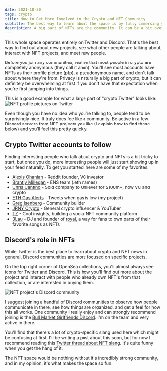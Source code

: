 ```yaml
---
date: 2021-10-30
tags: crypto
title: How to Get More Involved in the Crypto and NFT Community
subtitle: The best way to learn about the space is by fully immersing yourself.
description: A big part of NFTs are the community. It can be a bit overwhelming at first, but there's a lot to be learned if you know where to look.
---
```


This whole space operates entirely on Twitter and Discord. That's the best way to find out about new projects, see what other people are talking about, interact with NFT projects, and meet new people.

Before you join any communities, realize that most people in crypto are completely anonymous (they call it anon). You'll see most accounts have NFTs as their profile picture (pfp), a pseudonymous name, and don't talk about where they're from. Privacy is naturally a big part of crypto, but it can definitely be overwhelming at first if you don't have that expectation when you're first jumping into things.

This is a good example for what a large part of "crypto Twitter" looks like:
![NFT profile pictures on Twitter](https://i.ibb.co/3crW1f9/anon-twitter.jpg)

Even though you have no idea who you’re talking to, people tend to be surprisingly nice. It truly does fee like a community. Be active in a few Discord servers from NFT projects you like (I explain how to find these below) and you’ll feel this pretty quickly.

## Crypto Twitter accounts to follow
Finding interesting people who talk about crypto and NFTs is a bit tricky to start, but once you do, more interesting people will just start showing up in your feed naturally. To get you started, here are some of my favorites:

- [Alexis Ohanian](https://twitter.com/alexisohanian) - Reddit founder, VC investor
- [Brantly Millegan](https://twitter.com/brantlymillegan) - ENS team (.eth names)
- [Chris Cantino](https://twitter.com/chriscantino) - Sold company to Unilever for $100m+, now VC and crypto
- [ETH Gas Alerts](https://twitter.com/ETHGasAlerts) - Tweets when gas is low (my project)
- [Greg Isenberg](https://twitter.com/gregisenberg) - Community builder
- [JRNY Crypto](https://twitter.com/JRNYcrypto) - General crypto influencer & YouTuber
- [TZ](https://twitter.com/TZhongg) - Cool insights, building a social NFT community platform
- [3Lau](https://twitter.com/3lau) - DJ and founder of [royal](https://twitter.com/join_royal), a way for fans to own parts of their favorite songs as NFTs


## Discord's role in NFTs

While Twitter is the best place to learn about crypto and NFT news in general, Discord communities are more focused on specific projects.

On the top right corner of OpenSea collections, you'll almost always see icons for Twitter and Discord. This is how you'll find out more about the project and interact with people who already own NFT's from that collection, or are interested in buying them.

![NFT project's Discord community](https://i.ibb.co/TMKwP5p/nft-collection-links.jpg)

I suggest joining a handful of Discord communities to observe how people communicate in there, see how things are organized, and get a feel for how this all works. One community I really enjoy and can strongly recommend joining is the [Bull Market Girlfriends Discord](https://discord.gg/5HaGKSEaQy). I'm on the team and very active in there.

You'll find that there's a lot of crypto-specific slang used here which might be confusing at first. I'll be writing a post about this soon, but for now I recommend reading this [Twitter thread about NFT slang](https://twitter.com/punk6529/status/1433002033242595338). It's quite funny when you get the hang of it. 

The NFT space would be nothing without it's incredibly strong community, and in my opinion, it's what makes the space so fun.
